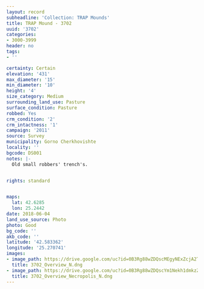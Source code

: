 ```yaml
---
layout: record
subheadline: 'Collection: TRAP Mounds'
title: TRAP Mound - 3702
uuid: '3702'
categories:
- 3000-3999
header: no
tags:
- ''

certainty: Certain
elevation: '431'
max_diameter: '15'
min_diameter: '10'
height: '4'
size_category: Medium
surrounding_land_use: Pasture
surface_condition: Pasture
robbed: Yes
crm_condition: '2'
crm_intactness: '1'
campaign: '2011'
source: Survey
municipality: Gorno Cherkhovishte
locality: ''
bgcode: DS001
notes: |-
  Old small robbers' trench's.


rights: standard


maps:
  lat: 42.6285
  lon: 25.2442
date: 2018-06-04
land_use_source: Photo
photo: Good
bg_code: ''
akb_code: ''
latitude: '42.583362'
longitude: '25.270741'
images:
- image_path: https://drive.google.com/uc?id=0B3Rg88wZDQscMEgyNExZcjA2TzA
  title: 3702_Overview_N.dng
- image_path: https://drive.google.com/uc?id=0B3Rg88wZDQscYm1Nekh1dmkzZ3M
  title: 3702_Overview_Necropolis_N.dng
---
```


